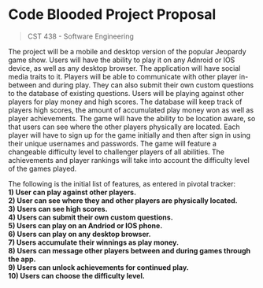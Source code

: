 Code Blooded Project Proposal
================

> CST 438 - Software Engineering


The project will be a mobile and desktop version of the popular Jeopardy game show. Users will have the ability to play it on any Adnroid or IOS device, as well as any desktop browser. The application will have social media traits to it. Players will be able to communicate with other player in-between and during play. They can also submit their own custom questions to the database of existing questions.
Users will be playing against other players for play money and high scores.
The database will keep track of players high scores, the amount of accumulated play money won as well as player achievements.
The game will have the ability to be location aware, so that users can see where the other players physically are located. Each player will have to sign up for the game initially and then after sign in using their unique usernames and passwords.
The game will feature a changeable difficulty level to challenger players of all abilities.
The achievements and player rankings will take into account the difficulty level of the games played.


The following is the initial list of features, as entered in pivotal tracker:</br>
**1) User can play against other players.**</br>
**2) User can see where they and other players are physically located.**</br>
**3) Users can see high scores.**</br>
**4) Users can submit their own custom questions.**</br>
**5) Users can play on an Andriod or IOS phone.**</br>
**6) Users can play on any desktop browser.**</br>
**7) Users accumulate their winnings as play money.**</br>
**8) Users can message other players between and during games through the app.**</br>
**9) Users can unlock achievements for continued play.**</br>
**10) Users can choose the difficulty level.**

